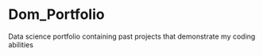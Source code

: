 # Dom_Portfolio
Data science portfolio containing past projects that demonstrate my coding abilities
